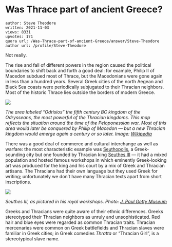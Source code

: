 # Was Thrace part of ancient Greece?

	author: Steve Theodore
	written: 2021-11-03
	views: 8331
	upvotes: 171
	quora url: /Was-Thrace-part-of-ancient-Greece/answer/Steve-Theodore
	author url: /profile/Steve-Theodore


Not really.

The rise and fall of different powers in the region caused the political boundaries to shift back and forth a good deal: for example, Philip II of Macedon subdued most of Thrace, but the Macedonians were gone again in less than a hundred years. Several Greek cities of the north Aegean and Black Sea coasts were periodically subjugated to their Thracian neighbors. Most of the historic Thrace lies outside the borders of modern Greece.

![](https://qph.fs.quoracdn.net/main-qimg-0a40256493022942bc7159a66f467449-pjlq)

_The area labeled “Odrisios” the fifth century BC kingdom of the Odrysseans, the most powerful of the Thracian kingdoms. This map reflects the situation around the time of the Peloponessian war. Most of this area would later be conquered by Philip of Macedon — but a new Thracian kingdom would emerge again a century or so later. Image:_ _[Wikipedia](https://commons.wikimedia.org/wiki/File:OdrysianKingdom-es.svg)_ 

There was a good deal of commerce and cultural interchange as well as warfare: the most characteristic example was [Seuthopolis](https://en.wikipedia.org/wiki/Seuthopolis), a Greek-sounding city but one founded by Thracian king [Seuthes III](https://en.wikipedia.org/wiki/Seuthes_III) — it had a mixed population and hosted famous workshops in which eminently Greek-looking art was produced for the king and his court by a mix of Greek and Thracian artisans. The Thracians had their own language but they used Greek for writing; unfortunately we don’t have many Thracian texts apart from short inscriptions.

![](https://qph.fs.quoracdn.net/main-qimg-b368f315f4cc80502e596029a8a18781-lq)

_Seuthes III, as pictured in his royal workshops. Photo:_ _[J. Paul Getty Museum](http://www.getty.edu/art/exhibitions/power_pathos/)_ 

Greeks and Thracians were quite aware of their ethnic differences. Greeks stereotyped their Thracian neighbors as unruly and unsophisticated. Red hair and blue eyes were regarded as common Thracian traits. Thracian mercenaries were common on Greek battlefields and Thracian slaves were familiar in Greek cities; in Greek comedies _Thratta_ or “Thracian Girl”, is a stereotypical slave name.

